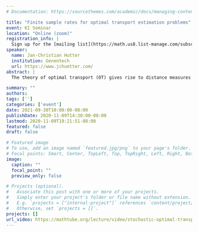 ```yaml
---
# Documentation: https://sourcethemes.com/academic/docs/managing-content/

title: "Finite sample rates for optimal transport estimation problems"
event: KI Seminar
location: "Online (zoom)"
registration_info: |
  Sign up for the [mailing list](https://math.us8.list-manage.com/subscribe/post?u=c9cc3beec9fa57d7299ac161c&id=845fe9abdc) to receive the connection details
speaker:
  name: Jan-Christian Hutter
  institution: Genentech
  url: https://www.jchuetter.com/
abstract: |
  The theory of optimal transport (OT) gives rise to distance measures between probability distributions that take the geometry of the underlying space into account. OT is often used in the analysis of point cloud data, for example in domain adaptation problems, computer graphics, and trajectory analysis of single-cell RNA-Seq data. However, from a statistical perspective, straight-forward plug-in estimators for OT distances and couplings suffer from the curse of dimensionality in high dimensions. One way of alleviating this problem is to employ regularized statistical procedures, either by changing the transport objective or exploiting additional structure in the underlying probability distributions or ground truth couplings. In this talk, I will outline the problem and give an overview of recent solution approaches, in particular those employing entropically regularized optimal transport or imposing smoothness assumptions on the ground truth transport map.

summary: ""
authors: 
tags: ['']
categories: ['event']
date: 2021-09-30T10:00:00-08:00
publishDate: 2020-11-09T14:30:00-08:00
lastmod: 2020-11-09T19:21:51-08:00
featured: false
draft: false

# Featured image
# To use, add an image named `featured.jpg/png` to your page's folder.
# Focal points: Smart, Center, TopLeft, Top, TopRight, Left, Right, BottomLeft, Bottom, BottomRight.
image:
  caption: ""
  focal_point: ""
  preview_only: false

# Projects (optional).
#   Associate this post with one or more of your projects.
#   Simply enter your project's folder or file name without extension.
#   E.g. `projects = ["internal-project"]` references `content/project/deep-learning/index.md`.
#   Otherwise, set `projects = []`.
projects: []
url_video: https://mathtube.org/lecture/video/stochastic-optimal-transport-control-theory-and-pdes
---
```

